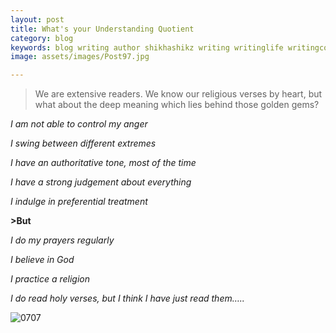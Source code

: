 ```yaml
---
layout: post
title: What's your Understanding Quotient
category: blog
keywords: blog writing author shikhashikz writing writinglife writingcommunity dailyblogpost dailyblogpostchallenge 
image: assets/images/Post97.jpg

---
```

>We are extensive readers. We know our religious verses by heart, but what about the deep meaning which lies behind those golden gems?
>

*I am not able to control my anger*

*I swing between different extremes*

*I have an authoritative tone, most of the time*

*I have a strong judgement about everything*

*I indulge in preferential treatment* 

**>But**


*I do my prayers regularly*

*I believe in God*

*I practice a religion*

*I do read holy verses, but I think I have just read them…..*


![0707](https://user-images.githubusercontent.com/21696121/124763724-ead36680-df51-11eb-983e-842f7127df02.png)


